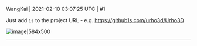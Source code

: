 WangKai | 2021-02-10 03:07:25 UTC | #1

Just add `1s` to the project URL -
e.g. https://github1s.com/urho3d/Urho3D

![image|584x500](upload://o2WJYvQdbSNwdA4gsxmYHoEO0LT.png)

-------------------------

